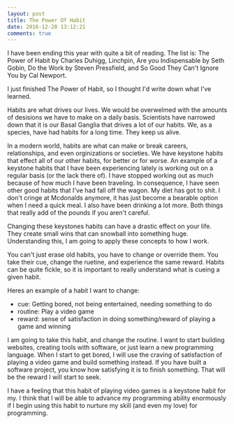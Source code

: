```yaml
---
layout: post
title: The Power Of Habit
date: 2016-12-28 13:12:21
comments: true
---
```


I have been ending this year with quite a bit of reading. The list is: The Power of Habit by Charles Duhigg, Linchpin, Are you Indispensable by Seth Gobin, Do the Work by Steven Pressfield, and So Good They Can't Ignore You by Cal Newport.

I just finished The Power of Habit, so I thought I'd write down what I've learned. 

Habits are what drives our lives. We would be overwelmed with the amounts of desisions we have to make on a daily basis. Scientists have narrowed down that it is our Basal Ganglia that drives a lot of our habits. We, as a species, have had habits for a long time. They keep us alive.

In a modern world, habits are what can make or break careers, relationships, and even orginizations or societies. We have keystone habits that effect all of our other habits, for better or for worse. An example of a keystone habits that I have been experiencing lately is working out on a regular basis (or the lack there of). I have stopped working out as much because of how much I have been traveling. In consequence, I have seen other good habits that I've had fall off the wagon. My diet has got to shit. I don't cringe at Mcdonalds anymore, it has just become a bearable option when I need a quick meal. I also have been drinking a lot more. Both things that really add of the pounds if you aren't careful.

Changing these keystones habits can have a drastic effect on your life. They create small wins that can snowball into something huge. Understanding this, I am going to apply these concepts to how I work. 

You can't just erase old habits, you have to change or override them. You take their cue, change the ruetine, and experience the same reward. Habits can be quite fickle, so it is important to really understand what is cueing a given habit. 

Heres an example of a habit I want to change:

* cue: Getting bored, not being entertained, needing something to do
* routine: Play a video game
* reward: sense of satisfaction in doing something/reward of playing a game and winning

I am going to take this habit, and change the routine. I want to start building websites, creating tools with software, or just learn a new programming language. When I start to get bored, I will use the craving of satisfaction of playing a video game and build something instead. If you have built a software project, you know how satisfying it is to finish something. That will be the reward I will start to seek.

I have a feeling that this habit of playing video games is a keystone habit for my. I think that I will be able to advance my programming ability enormously if I begin using this habit to nurture my skill (and even my love) for programming.